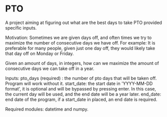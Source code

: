 # PTO
A project aiming at figuring out what are the best days to take PTO provided specific inputs.

Motivation: Sometimes we are given days off, and often times we try to maximize the number of consecutive days we have off. For example: It is preferable for many people, given just one day off, they would likely take that day off on Monday or Friday. 

Given an amount of days, in integers, how can we maximize the amount of consecutive days we can take off in a year. 

Inputs:
  pto_days (required) : the number of pto days that will be taken off. Program will work without it.
  start_date: the start date in 'YYYY-MM-DD format', it is optional and will be bypassed by pressing enter. In this case, the current day will be used,
    and the end date will be a year later.
  end_date: end date of the program, if a start_date in placed, an end date is required. 

Required modules:
datetime and numpy.
